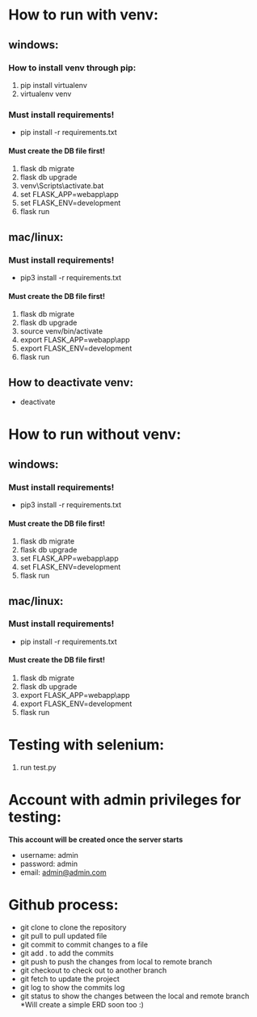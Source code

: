 # How to run with venv:

## windows:

### How to install venv through pip:

1. pip install virtualenv
2. virtualenv venv

### Must install requirements!

* pip install -r requirements.txt

#### Must create the DB file first!

1. flask db migrate
2. flask db upgrade
3. venv\Scripts\activate.bat
4. set FLASK_APP=webapp\app
5. set FLASK_ENV=development
6. flask run
   
## mac/linux:

### Must install requirements!

* pip3 install -r requirements.txt

#### Must create the DB file first!

1. flask db migrate
2. flask db upgrade
3. source venv/bin/activate
4. export FLASK_APP=webapp\app
5. export FLASK_ENV=development
6. flask run

## How to deactivate venv:

* deactivate

# How to run without venv:

## windows:

### Must install requirements!

* pip3 install -r requirements.txt

#### Must create the DB file first!

1. flask db migrate
2. flask db upgrade
3. set FLASK_APP=webapp\app
4. set FLASK_ENV=development
5. flask run

## mac/linux:

### Must install requirements!

* pip install -r requirements.txt

#### Must create the DB file first!

1. flask db migrate
2. flask db upgrade
3. export FLASK_APP=webapp\app
4. export FLASK_ENV=development
5. flask run

# Testing with selenium:

1. run test.py

# Account with admin privileges for testing: 
**This account will be created once the server starts**

* username: admin
* password: admin
* email: admin@admin.com

# Github process:

* git clone <linktorepo> to clone the repository
* git pull to pull updated file
* git commit to commit changes to a file
* git add . to add the commits
* git push to push the changes from local to remote branch
* git checkout <branchname> to check out to another branch
* git fetch to update the project
* git log to show the commits log
* git status to show the changes between the local and remote branch
*Will create a simple ERD soon too :)
